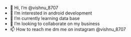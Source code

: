 - 👋 Hi, I’m @vishnu_8707
- 👀 I’m interested in android development 
- 🌱 I’m currently learning data base
- 💞️ I’m looking to collaborate on my business
- 📫 How to reach me dm me on instagram @vishnu_8707

<!---
vishnu8707/vishnu8707 is a ✨ special ✨ repository because its `README.md` (this file) appears on your GitHub profile.
You can click the Preview link to take a look at your changes.
--->
